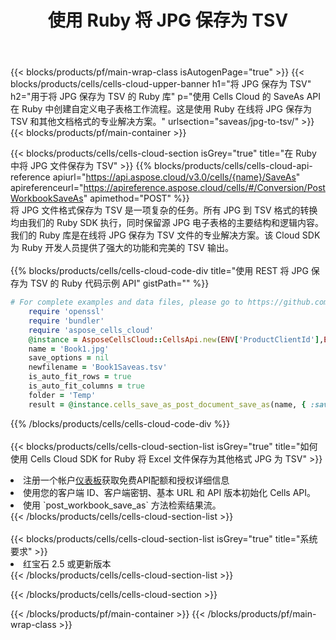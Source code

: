 ﻿---
title: 使用 Ruby 将 JPG 保存为 TSV
description: 利用Aspose.Cells Cloud SDK for Ruby将JPG格式文件保存为TSV格式文件。
---
{{< blocks/products/pf/main-wrap-class isAutogenPage="true" >}}
{{< blocks/products/cells/cells-cloud-upper-banner h1="将 JPG 保存为 TSV" h2="用于将 JPG 保存为 TSV 的 Ruby 库" p="使用 Cells Cloud 的 SaveAs API 在 Ruby 中创建自定义电子表格工作流程。这是使用 Ruby 在线将 JPG 保存为 TSV 和其他文档格式的专业解决方案。" urlsection="saveas/jpg-to-tsv/" >}}
{{< blocks/products/pf/main-container >}}

{{< blocks/products/cells/cells-cloud-section isGrey="true" title="在 Ruby 中将 JPG 文件保存为 TSV" >}}
{{% blocks/products/cells/cells-cloud-api-reference apiurl="https://api.aspose.cloud/v3.0/cells/{name}/SaveAs" apireferenceurl="https://apireference.aspose.cloud/cells/#/Conversion/PostWorkbookSaveAs" apimethod="POST" %}}
<br/>
将 JPG 文件格式保存为 TSV 是一项复杂的任务。所有 JPG 到 TSV 格式的转换均由我们的 Ruby SDK 执行，同时保留源 JPG 电子表格的主要结构和逻辑内容。我们的 Ruby 库是在线将 JPG 保存为 TSV 文件的专业解决方案。该 Cloud SDK 为 Ruby 开发人员提供了强大的功能和完美的 TSV 输出。
<br/>
<br/>
{{% blocks/products/cells/cells-cloud-code-div title="使用 REST 将 JPG 保存为 TSV 的 Ruby 代码示例 API" gistPath="" %}}
  
```ruby
# For complete examples and data files, please go to https://github.com/aspose-cells-cloud/aspose-cells-cloud-ruby/
    require 'openssl'
    require 'bundler'
    require 'aspose_cells_cloud'
    @instance = AsposeCellsCloud::CellsApi.new(ENV['ProductClientId'],ENV['ProductClientSecret'])
    name = 'Book1.jpg'
    save_options = nil
    newfilename = 'Book1Saveas.tsv'
    is_auto_fit_rows = true
    is_auto_fit_columns = true
    folder = 'Temp'
    result = @instance.cells_save_as_post_document_save_as(name, { :save_options=>save_options, :newfilename=>(folder+"/"+newfilename), :is_auto_fit_rows=>is_auto_fit_rows, :is_auto_fit_columns=>is_auto_fit_columns, :folder=>folder})
```
  
{{% /blocks/products/cells/cells-cloud-code-div %}}
<br/>
<br/>
{{< blocks/products/cells/cells-cloud-section-list isGrey="true" title="如何使用 Cells Cloud SDK for Ruby 将 Excel 文件保存为其他格式 JPG 为 TSV" >}}
<li>注册一个帐户<a href="https://dashboard.aspose.cloud/">仪表板</a>获取免费API配额和授权详细信息</li>
<li>使用您的客户端 ID、客户端密钥、基本 URL 和 API 版本初始化 Cells API。</li>
<li>使用 `post_workbook_save_as` 方法检索结果流。</li>
{{< /blocks/products/cells/cells-cloud-section-list >}}
<br/>
<br/>
{{< blocks/products/cells/cells-cloud-section-list isGrey="true" title="系统要求" >}}
<li>红宝石 2.5 或更新版本</li>
{{< /blocks/products/cells/cells-cloud-section-list >}}

{{< /blocks/products/cells/cells-cloud-section >}}

{{< /blocks/products/pf/main-container >}}
{{< /blocks/products/pf/main-wrap-class >}}
